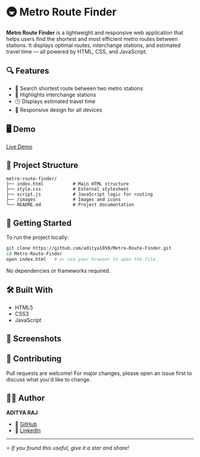 
# 🚇 Metro Route Finder

**Metro Route Finder** is a lightweight and responsive web application that helps users find the shortest and most efficient metro routes between stations. It displays optimal routes, interchange stations, and estimated travel time — all powered by HTML, CSS, and JavaScript.

## 🔍 Features

- 🔄 Search shortest route between two metro stations  
- 📍 Highlights interchange stations  
- 🕒 Displays estimated travel time   
- 📱 Responsive design for all devices  

## 🖥️ Demo

[Live Demo](https://aditya1059.github.io/Metro-Route-Finder)

## 📁 Project Structure

```
metro-route-finder/
├── index.html           # Main HTML structure
├── style.css            # External stylesheet
├── script.js            # JavaScript logic for routing
├── /images              # Images and icons
└── README.md            # Project documentation
```

## 🚀 Getting Started

To run the project locally:

```bash
git clone https://github.com/aditya1059/Metro-Route-Finder.git
cd Metro-Route-Finder
open index.html   # or use your browser to open the file
```

No dependencies or frameworks required.

## 🛠️ Built With

- HTML5  
- CSS3  
- JavaScript

## 📸 Screenshots


## 🤝 Contributing

Pull requests are welcome! For major changes, please open an issue first to discuss what you'd like to change.


## 🙋‍♂️ Author

**ADITYA RAJ**  
- 🔗 [GitHub](https://github.com/aditya1059)  
- 🔗 [LinkedIn](https://linkedin.com/in/aditya-raj-4509a0258/)

---

⭐️ *If you found this useful, give it a star and share!*
